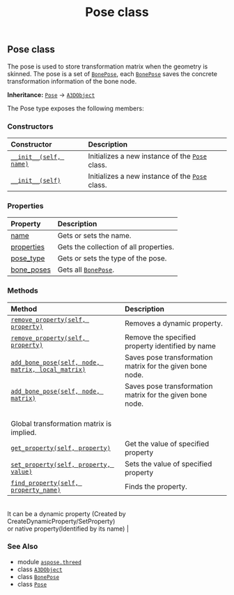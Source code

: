﻿---
title: Pose class
second_title: Aspose.3D for Python via .NET API References
description: 
type: docs
weight: 180
url: /python-net/aspose.threed/pose/
is_root: false
---

## Pose class

The pose is used to store transformation matrix when the geometry is skinned.
The pose is a set of [`BonePose`](/3d/python-net/aspose.threed/bonepose), each [`BonePose`](/3d/python-net/aspose.threed/bonepose) saves the concrete transformation information of the bone node.



**Inheritance:** [`Pose`](/3d/python-net/aspose.threed/pose) → 
[`A3DObject`](/3d/python-net/aspose.threed/a3dobject)



The Pose type exposes the following members:

### Constructors
| Constructor | Description |
| :- | :- |
| [`__init__(self, name)`](/3d/python-net/aspose.threed/pose/__init__/#system.string) | Initializes a new instance of the [`Pose`](/3d/python-net/aspose.threed/pose) class. |
| [`__init__(self)`](/3d/python-net/aspose.threed/pose/__init__/#) | Initializes a new instance of the [`Pose`](/3d/python-net/aspose.threed/pose) class. |


### Properties
| Property | Description |
| :- | :- |
| [name](/3d/python-net/aspose.threed/pose/name) | Gets or sets the name. |
| [properties](/3d/python-net/aspose.threed/pose/properties) | Gets the collection of all properties. |
| [pose_type](/3d/python-net/aspose.threed/pose/pose_type) | Gets or sets the type of the pose. |
| [bone_poses](/3d/python-net/aspose.threed/pose/bone_poses) | Gets all [`BonePose`](/3d/python-net/aspose.threed/bonepose). |


### Methods
| Method | Description |
| :- | :- |
| [`remove_property(self, property)`](/3d/python-net/aspose.threed/pose/remove_property/#aspose.threed.property) | Removes a dynamic property. |
| [`remove_property(self, property)`](/3d/python-net/aspose.threed/pose/remove_property/#system.string) | Remove the specified property identified by name |
| [`add_bone_pose(self, node, matrix, local_matrix)`](/3d/python-net/aspose.threed/pose/add_bone_pose/#aspose.threed.node-aspose.threed.utilities.matrix4-bool) | Saves pose transformation matrix for the given bone node. |
| [`add_bone_pose(self, node, matrix)`](/3d/python-net/aspose.threed/pose/add_bone_pose/#aspose.threed.node-aspose.threed.utilities.matrix4) | Saves pose transformation matrix for the given bone node. <br/>Global transformation matrix is implied. |
| [`get_property(self, property)`](/3d/python-net/aspose.threed/pose/get_property/#system.string) | Get the value of specified property |
| [`set_property(self, property, value)`](/3d/python-net/aspose.threed/pose/set_property/#system.string-system.object) | Sets the value of specified property |
| [`find_property(self, property_name)`](/3d/python-net/aspose.threed/pose/find_property/#system.string) | Finds the property.<br/>It can be a dynamic property (Created by CreateDynamicProperty/SetProperty) <br/>or native property(Identified by its name) |



### See Also
* module [`aspose.threed`](..)
* class [`A3DObject`](/3d/python-net/aspose.threed/a3dobject)
* class [`BonePose`](/3d/python-net/aspose.threed/bonepose)
* class [`Pose`](/3d/python-net/aspose.threed/pose)
